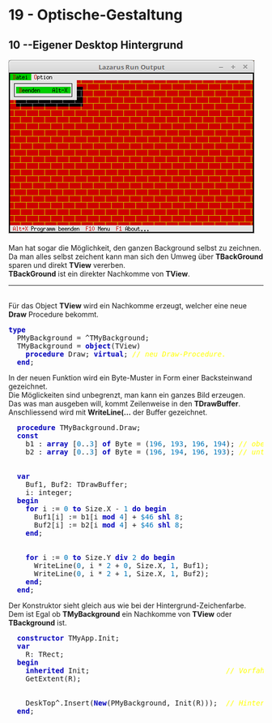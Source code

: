 # 19 - Optische-Gestaltung
## 10 --Eigener Desktop Hintergrund
<img src="image.png" alt="Selfhtml"><br><br>
Man hat sogar die Möglichkeit, den ganzen Background selbst zu zeichnen.<br>
Da man alles selbst zeichent kann man sich den Umweg über <b>TBackGround</b> sparen und direkt <B>TView</b> vererben.<br>
<b>TBackGround</b> ist ein direkter Nachkomme von <b>TView</b>.<br>
<hr><br>
Für das Object <b>TView</b> wird ein Nachkomme erzeugt, welcher eine neue <b>Draw</b> Procedure bekommt.<br>
<pre><code=pascal><b><font color="0000BB">type</font></b>
  PMyBackground = ^TMyBackground;
  TMyBackground = <b><font color="0000BB">object</font></b>(TView)
    <b><font color="0000BB">procedure</font></b> Draw; <b><font color="0000BB">virtual</font></b>; <i><font color="#FFFF00">// neu Draw-Procedure.</font></i>
  <b><font color="0000BB">end</font></b>;</code></pre>
In der neuen Funktion wird ein Byte-Muster in Form einer Backsteinwand gezeichnet.<br>
Die Möglickeiten sind unbegrenzt, man kann ein ganzes Bild erzeugen.<br>
Das was man ausgeben will, kommt Zeilenweise in den <b>TDrawBuffer</b>.<br>
Anschliessend wird mit <b>WriteLine(...</b> der Buffer gezeichnet.<br>
<pre><code=pascal>  <b><font color="0000BB">procedure</font></b> TMyBackground.Draw;
  <b><font color="0000BB">const</font></b>
    b1 : <b><font color="0000BB">array</font></b> [<font color="#0077BB">0</font>..<font color="#0077BB">3</font>] <b><font color="0000BB">of</font></b> Byte = (<font color="#0077BB">196</font>, <font color="#0077BB">193</font>, <font color="#0077BB">196</font>, <font color="#0077BB">194</font>); <i><font color="#FFFF00">// obere Backsteinreihe.</font></i>
    b2 : <b><font color="0000BB">array</font></b> [<font color="#0077BB">0</font>..<font color="#0077BB">3</font>] <b><font color="0000BB">of</font></b> Byte = (<font color="#0077BB">196</font>, <font color="#0077BB">194</font>, <font color="#0077BB">196</font>, <font color="#0077BB">193</font>); <i><font color="#FFFF00">// untere Backsteinreihe.</font></i>
<br>
  <b><font color="0000BB">var</font></b>
    Buf1, Buf2: TDrawBuffer;
    i: integer;
  <b><font color="0000BB">begin</font></b>
    <b><font color="0000BB">for</font></b> i := <font color="#0077BB">0</font> <b><font color="0000BB">to</font></b> Size.X - <font color="#0077BB">1</font> <b><font color="0000BB">do</font></b> <b><font color="0000BB">begin</font></b>
      Buf1[i] := b1[i <b><font color="0000BB">mod</font></b> <font color="#0077BB">4</font>] + <font color="#0077BB">$46</font> <b><font color="0000BB">shl</font></b> <font color="#0077BB">8</font>;
      Buf2[i] := b2[i <b><font color="0000BB">mod</font></b> <font color="#0077BB">4</font>] + <font color="#0077BB">$46</font> <b><font color="0000BB">shl</font></b> <font color="#0077BB">8</font>;
    <b><font color="0000BB">end</font></b>;
<br>
    <b><font color="0000BB">for</font></b> i := <font color="#0077BB">0</font> <b><font color="0000BB">to</font></b> Size.Y <b><font color="0000BB">div</font></b> <font color="#0077BB">2</font> <b><font color="0000BB">do</font></b> <b><font color="0000BB">begin</font></b>
      WriteLine(<font color="#0077BB">0</font>, i * <font color="#0077BB">2</font> + <font color="#0077BB">0</font>, Size.X, <font color="#0077BB">1</font>, Buf1);
      WriteLine(<font color="#0077BB">0</font>, i * <font color="#0077BB">2</font> + <font color="#0077BB">1</font>, Size.X, <font color="#0077BB">1</font>, Buf2);
    <b><font color="0000BB">end</font></b>;
  <b><font color="0000BB">end</font></b>;</code></pre>
Der Konstruktor sieht gleich aus wie bei der Hintergrund-Zeichenfarbe.<br>
Dem ist Egal ob <b>TMyBackground</b> ein Nachkomme von <b>TView</b> oder <b>TBackground</b> ist.<br>
<pre><code=pascal>  <b><font color="0000BB">constructor</font></b> TMyApp.Init;
  <b><font color="0000BB">var</font></b>
    R: TRect;
  <b><font color="0000BB">begin</font></b>
    <b><font color="0000BB">inherited</font></b> Init;                                <i><font color="#FFFF00">// Vorfahre aufrufen</font></i>
    GetExtent(R);
<br>
    DeskTop^.Insert(<b><font color="0000BB">New</font></b>(PMyBackground, Init(R)));  <i><font color="#FFFF00">// Hintergrund einfügen.</font></i>
  <b><font color="0000BB">end</font></b>;</code></pre>
<br>
